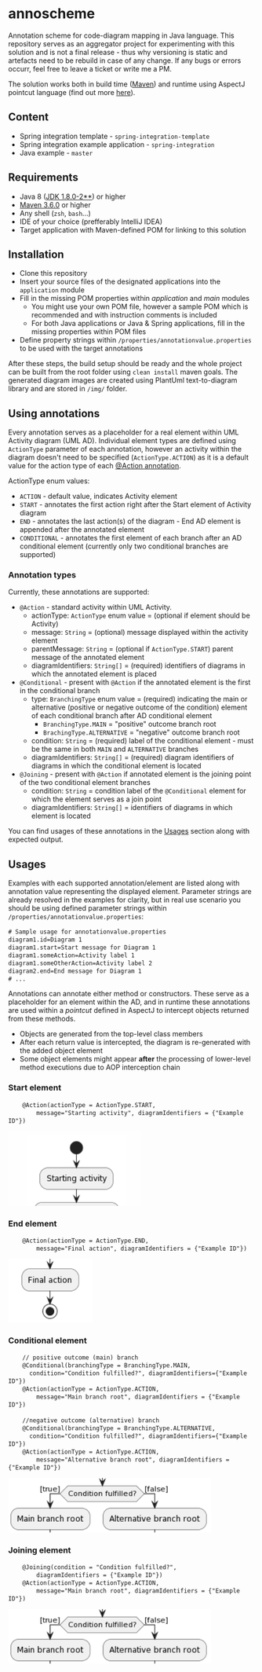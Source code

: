 # annoscheme

Annotation scheme for code-diagram mapping in Java language. This repository serves as an aggregator project for experimenting with this solution and is not a
final release - thus why versioning is static and artefacts need to be rebuild in case of any change. If any bugs or errors occurr, feel free to leave a ticket
or write me a PM.

The solution works both in build time ([Maven](https://maven.apache.org/)) and runtime using AspectJ pointcut language (find out
more [here](https://www.eclipse.org/aspectj/)).

## Content

* Spring integration template - `spring-integration-template`
* Spring integration example application - `spring-integration`
* Java example - `master`

## Requirements

* Java 8 ([JDK 1.8.0-2**](https://www.oracle.com/java/technologies/downloads/)) or higher
* [Maven 3.6.0](https://maven.apache.org/download.cgi) or higher
* Any shell (```zsh```, ```bash```...)
* IDE of your choice (prefferably IntelliJ IDEA)
* Target application with Maven-defined POM for linking to this solution

## Installation

* Clone this repository
* Insert your source files of the designated applications into the `application` module
* Fill in the missing POM properties within *application* and *main* modules
    * You might use your own POM file, however a sample POM which is recommended and with instruction comments is included
    * For both Java applications or Java & Spring applications, fill in the missing properties within POM files
* Define property strings within `/properties/annotationvalue.properties` to be used with the target annotations

After these steps, the build setup should be ready and the whole project can be built from the root folder using ```clean install``` maven goals. The generated
diagram images are created using PlantUml text-to-diagram library and are stored in `/img/` folder.

## Using annotations

Every annotation serves as a placeholder for a real element within UML Activity diagram (UML AD). Individual element types are defined using `ActionType`
parameter of each annotation, however an activity within the diagram doesn't need to be specified (`ActionType.ACTION`) as it is a default value for the action
type of each [@Action annotation](#annotation-types).

ActionType enum values:

* `ACTION` - default value, indicates Activity element
* `START` - annotates the first action right after the Start element of Activity diagram
* `END` - annotates the last action(s) of the diagram - End AD element is appended after the annotated element
* `CONDITIONAL` - annotates the first element of each branch after an AD conditional element (currently only two conditional branches are supported)

### Annotation types

Currently, these annotations are supported:

* `@Action` - standard activity within UML Activity.
    * actionType: `ActionType` enum value = (optional if element should be Activity)
    * message: `String` = (optional) message displayed within the activity element
    * parentMessage: `String` = (optional if `ActionType.START`) parent message of the annotated element
    * diagramIdentifiers: `String[]` = (required) identifiers of diagrams in which the annotated element is placed
* `@Conditional` - present with `@Action` if the annotated element is the first in the conditional branch
    * type: `BranchingType` enum value = (required) indicating the main or alternative (positive or negative outcome of the condition) element of each
      conditional branch after AD conditional element
        * `BranchingType.MAIN` = "positive" outcome branch root
        * `BrachingType.ALTERNATIVE` = "negative" outcome branch root
    * condition: `String` = (required) label of the conditional element - must be the same in both `MAIN` and `ALTERNATIVE` branches
    * diagramIdentifiers: `String[]` = (required) diagram identifiers of diagrams in which the conditional element is located
* `@Joining` - present with `@Action` if annotated element is the joining point of the two conditional element branches
    * condition: `String` = condition label of the `@Conditional` element for which the element serves as a join point
    * diagramIdentifiers: `String[]` = identifiers of diagrams in which element is located

You can find usages of these annotations in the [Usages](#Usages) section along with expected output.

## Usages

Examples with each supported annotation/element are listed along with annotation value representing the displayed element. Parameter strings are already
resolved in the examples for clarity, but in real use scenario you should be using defined parameter strings within `/properties/annotationvalue.properties`:

```
# Sample usage for annotationvalue.properties 
diagram1.id=Diagram 1
diagram1.start=Start message for Diagram 1
diagram1.someAction=Activity label 1
diagram1.someOtherAction=Activity label 2 
diagram2.end=End message for Diagram 1
# ...
```

Annotations can annotate either method or constructors. These serve as a placeholder for an element within the AD, and in runtime these annotations are used
within a *pointcut* defined in AspectJ to intercept objects returned from these methods.

* Objects are generated from the top-level class members
* After each return value is intercepted, the diagram is re-generated with the added object element
* Some object elements might appear **after** the processing of lower-level method executions due to AOP interception chain

### Start element

```{java}
	@Action(actionType = ActionType.START,
        message="Starting activity", diagramIdentifiers = {"Example ID"})
```

![image info](./example-images/start-element.png "Start element example")

### End element

```{java}
	@Action(actionType = ActionType.END,
        message="Final action", diagramIdentifiers = {"Example ID"})
```

![image info](./example-images/end-element.png "End element example")

### Conditional element

```{java}
	// positive outcome (main) branch
    @Conditional(branchingType = BranchingType.MAIN,
      condition="Condition fulfilled?", diagramIdentifiers={"Example ID"})
    @Action(actionType = ActionType.ACTION,
        message="Main branch root", diagramIdentifiers = {"Example ID"})

    //negative outcome (alternative) branch
    @Conditional(branchingType = BranchingType.ALTERNATIVE,
      condition="Condition fulfilled?", diagramIdentifiers={"Example ID"})
    @Action(actionType = ActionType.ACTION,
        message="Alternative branch root", diagramIdentifiers = {"Example ID"})

```

![image info](./example-images/conditional-element.png "Conditional element example")

### Joining element

```{java}
    @Joining(condition = "Condition fulfilled?",
        diagramIdentifiers = {"Example ID"})
    @Action(actionType = ActionType.ACTION,
        message="Main branch root", diagramIdentifiers = {"Example ID"})

```    

![image info](./example-images/conditional-element.png "Joining element example")
